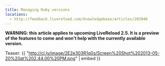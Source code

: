 ```yaml
---
title: Managing Ruby versions
locations:
  - http://feedback.livereload.com/knowledgebase/articles/203948
---
```


**WARNING: this article applies to upcoming LiveReload 2.5\. It is a preview of the features to come and won't help with the currently available version.**

Teaser:
{{ "http://cl.ly/image/2E2e303R1q0s/Screen%20Shot%202013-05-20%20at%202.44.00%20PM.png" | embed }}